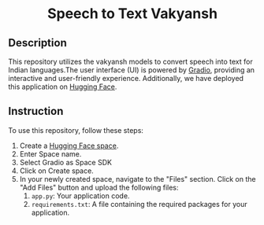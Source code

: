 <h1 align="center">
    <b>Speech to Text Vakyansh</b> 
<br>
</h1>

## Description

This repository utilizes the vakyansh models to convert speech into text for Indian languages.The user interface (UI) is powered by <a href='https://www.gradio.app/guides/quickstart'>Gradio</a>, providing an interactive and user-friendly experience. Additionally, we have deployed this application on <a href='https://huggingface.co/spaces/Bishan/Vakyansh-STT'>Hugging Face</a>.
<br>

## Instruction
To use this repository, follow these steps:

1. Create a <a href='https://huggingface.co/docs/hub/spaces'>Hugging Face space</a>.
2. Enter Space name.
3. Select Gradio as Space SDK
4. Click on Create space.
5. In your newly created space, navigate to the "Files" section. Click on the "Add Files" button and upload the following files:
    1. ```app.py```: Your application code.
    2. ```requirements.txt```: A file containing the required packages for your application.

 

